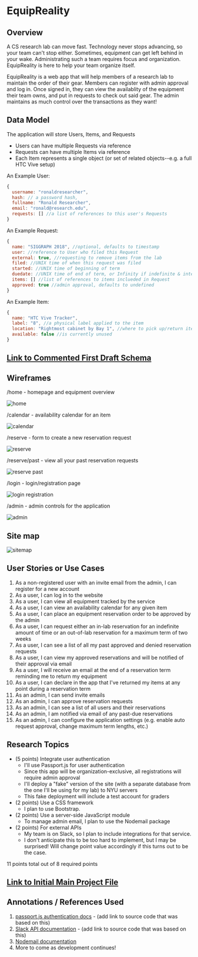 # EquipReality

## Overview
A CS research lab can move fast.  Technology never stops advancing, so your team can't stop either.  Sometimes, equipment can get left behind in your wake.  Administrating such a team requires focus and organization.  EquipReality is here to help your team organize itself.

EquipReality is a web app that will help members of a research lab to maintain the order of their gear.  Members can register with admin approval and log in.  Once signed in, they can view the availablity of the equipment their team owns, and put in requests to check out said gear.  The admin maintains as much control over the transactions as they want!

## Data Model

The application will store Users, Items, and Requests

* Users can have multiple Requests via reference
* Requests can have multiple Items via reference
* Each Item represents a single object (or set of related objects--e.g. a full HTC Vive setup)

An Example User:

```javascript
{
  username: "ronaldresearcher",
  hash: // a password hash,
  fullname: "Ronald Researcher",
  email: "ronald@research.edu",
  requests: [] //a list of references to this user's Requests
}
```

An Example Request:

```javascript
{
  name: "SIGGRAPH 2018", //optional, defaults to timestamp
  user: //reference to User who filed this Request
  external: true, //requesting to remove items from the lab
  filed: //UNIX time of when this request was filed
  started: //UNIX time of beginning of term
  duedate: //UNIX time of end of term, or Infinity if indefinite & internal
  items: [] //list of references to items inclueded in Request
  approved: true //admin approval, defaults to undefined
}
```

An Example Item:

```javascript
{
  name: "HTC Vive Tracker",
  label: "8", //a physical label applied to the item
  location: "Rightmost cabinet by Bay 1", //where to pick up/return item 
  available: false //is currently unused
}
```


## [Link to Commented First Draft Schema](db.js) 

## Wireframes

/home - homepage and equipment overview

![home](documentation/home.png)

/calendar - availability calendar for an item

![calendar](documentation/calendar.png)

/reserve - form to create a new reservation request

![reserve](documentation/reserve.png)

/reserve/past - view all your past reservation requests

![reserve past](documentation/reserve-past.png)

/login - login/registration page

![login registration](documentation/login.png)

/admin - admin controls for the application

![admin](documentation/admin.png)

## Site map

![sitemap](documentation/sitemap.png)

## User Stories or Use Cases

1. As a non-registered user with an invite email from the admin, I can register for a new account
2. As a user, I can log in to the website
3. As a user, I can view all equipment tracked by the service
4. As a user, I can view an availability calendar for any given item
5. As a user, I can place an equipment reservation order to be approved by the admin
6. As a user, I can request either an in-lab reservation for an indefinite amount of time or an out-of-lab reservation for a maximum term of two weeks
7. As a user, I can see a list of all my past approved and denied reservation requests
8. As a user, I can view my approved reservations and will be notified of their approval via email
9. As a user, I will receive an email at the end of a reservation term reminding me to return my equipment
10. As a user, I can declare in the app that I've returned my items at any point during a reservation term
11. As an admin, I can send invite emails
12. As an admin, I can approve reservation requests
13. As an admin, I can see a list of all users and their reservations
14. As an admin, I am notified via email of any past-due reservations
15. As an admin, I can configure the application settings (e.g. enable auto request approval, change maximum term lengths, etc.)

## Research Topics

* (5 points) Integrate user authentication
    * I'll use Passport.js for user authentication
    * Since this app will be organization-exclusive, all registrations will require admin approval
    * I'll deploy a "fake" version of the site (with a separate database from the one I'll be using for my lab) to NYU servers
    * This fake deployment will include a test account for graders
* (2 points) Use a CSS framework
    * I plan to use Bootstrap.
* (2 points) Use a server-side JavaScript module
    * To manage admin email, I plan to use the Nodemail package
* (2 points)  For external APIs
    * My team is on Slack, so I plan to include integrations for that service.
    * I don't anticipate this to be too hard to implement, but I may be surprised!  Will change point value accordingly if this turns out to be the case.

11 points total out of 8 required points


## [Link to Initial Main Project File](app.js) 

## Annotations / References Used

1. [passport.js authentication docs](http://passportjs.org/docs) - (add link to source code that was based on this)
2. [Slack API documentation](https://api.slack.com/internal-integrations) - (add link to source code that was based on this)
3. [Nodemail documentation](https://nodemailer.com/usage/)
4. More to come as development continues!
